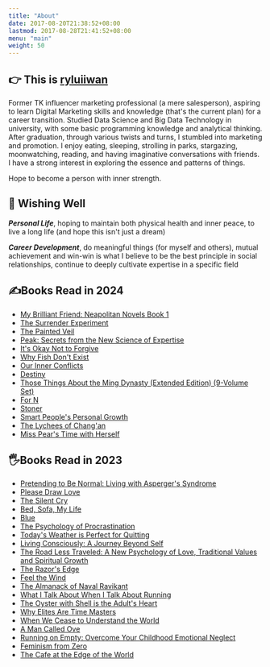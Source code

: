 ```yaml
---
title: "About"
date: 2017-08-20T21:38:52+08:00
lastmod: 2017-08-28T21:41:52+08:00
menu: "main"
weight: 50
---
```


## 👉 This is [ryluiiwan](http://ryluiiwan.com)

Former TK influencer marketing professional (a mere salesperson), aspiring to learn Digital Marketing skills and knowledge (that's the current plan) for a career transition. Studied Data Science and Big Data Technology in university, with some basic programming knowledge and analytical thinking. After graduation, through various twists and turns, I stumbled into marketing and promotion. I enjoy eating, sleeping, strolling in parks, stargazing, moonwatching, reading, and having imaginative conversations with friends. I have a strong interest in exploring the essence and patterns of things.

Hope to become a person with inner strength.

## 🥂 Wishing Well

**_Personal Life_**, hoping to maintain both physical health and inner peace, to live a long life (and hope this isn't just a dream)

**_Career Development_**, do meaningful things (for myself and others), mutual achievement and win-win is what I believe to be the best principle in social relationships, continue to deeply cultivate expertise in a specific field

## ✍Books Read in 2024

- [My Brilliant Friend: Neapolitan Novels Book 1](https://book.douban.com/subject/26878124/)
- [The Surrender Experiment](https://book.douban.com/subject/30384422/)
- [The Painted Veil](https://book.douban.com/subject/26757680/)
- [Peak: Secrets from the New Science of Expertise](https://book.douban.com/subject/26895993/)
- [It's Okay Not to Forgive](https://book.douban.com/subject/36132802/)
- [Why Fish Don't Exist](https://book.douban.com/subject/36096300/)
- [Our Inner Conflicts](https://book.douban.com/subject/35627242/)
- [Destiny](https://book.douban.com/subject/36084340/)
- [Those Things About the Ming Dynasty (Extended Edition) (9-Volume Set)](https://book.douban.com/subject/27127895/)
- [For N](https://book.douban.com/subject/10345553/)
- [Stoner](https://book.douban.com/subject/26425831/)
- [Smart People's Personal Growth](https://book.douban.com/subject/36018994/)
- [The Lychees of Chang'an](https://book.douban.com/subject/36104107/)
- [Miss Pear's Time with Herself](https://book.douban.com/subject/36316908/)

## 🖐Books Read in 2023

- [Pretending to Be Normal: Living with Asperger's Syndrome](https://book.douban.com/subject/26958752/)
- [Please Draw Love](https://book.douban.com/subject/35771718/)
- [The Silent Cry](https://book.douban.com/subject/35031587/)
- [Bed, Sofa, My Life](https://book.douban.com/subject/36243264/)
- [Blue](https://book.douban.com/subject/35503551/)
- [The Psychology of Procrastination](https://book.douban.com/subject/4180711/)
- [Today's Weather is Perfect for Quitting](https://book.douban.com/subject/36401716/)
- [Living Consciously: A Journey Beyond Self](https://book.douban.com/subject/35581777/)
- [The Road Less Traveled: A New Psychology of Love, Traditional Values and Spiritual Growth](https://book.douban.com/subject/1775691/)
- [The Razor's Edge](https://book.douban.com/subject/26896878/)
- [Feel the Wind](https://book.douban.com/subject/33440237/)
- [The Almanack of Naval Ravikant](https://book.douban.com/subject/35876121/)
- [What I Talk About When I Talk About Running](https://book.douban.com/subject/26575679/)
- [The Oyster with Shell is the Adult's Heart](https://book.douban.com/subject/36082424/)
- [Why Elites Are Time Masters](https://book.douban.com/subject/30188003/)
- [When We Cease to Understand the World](https://book.douban.com/subject/36073906/)
- [A Man Called Ove](https://book.douban.com/subject/27054340/)
- [Running on Empty: Overcome Your Childhood Emotional Neglect](https://book.douban.com/subject/30358363/)
- [Feminism from Zero](https://book.douban.com/subject/35523099/)
- [The Cafe at the Edge of the World](https://book.douban.com/subject/33422386/)